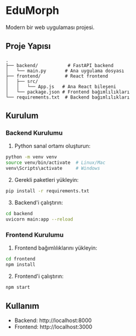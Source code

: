 # EduMorph

Modern bir web uygulaması projesi.

## Proje Yapısı

```
.
├── backend/           # FastAPI backend
│   └── main.py       # Ana uygulama dosyası
├── frontend/         # React frontend
│   ├── src/
│   │   └── App.js   # Ana React bileşeni
│   └── package.json # Frontend bağımlılıkları
└── requirements.txt  # Backend bağımlılıkları
```

## Kurulum

### Backend Kurulumu

1. Python sanal ortamı oluşturun:
```bash
python -m venv venv
source venv/bin/activate  # Linux/Mac
venv\Scripts\activate     # Windows
```

2. Gerekli paketleri yükleyin:
```bash
pip install -r requirements.txt
```

3. Backend'i çalıştırın:
```bash
cd backend
uvicorn main:app --reload
```

### Frontend Kurulumu

1. Frontend bağımlılıklarını yükleyin:
```bash
cd frontend
npm install
```

2. Frontend'i çalıştırın:
```bash
npm start
```

## Kullanım

* Backend: http://localhost:8000
* Frontend: http://localhost:3000 